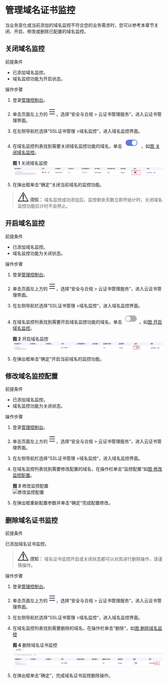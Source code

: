 # 管理域名证书监控<a name="ccm_01_0368"></a>

当业务变化或当前添加的域名监控不符合您的业务需求时，您可以参考本章节关闭、开启、修改或删除已配置的域名监控。

## 关闭域名监控<a name="section1870483520518"></a>

前提条件

-   已添加域名监控。
-   域名监控功能为开启状态。

操作步骤

1.  登录[管理控制台](https://auth.huaweicloud.com/)。
2.  单击页面左上方的![](figures/icon-servicelist-19.png)，选择“安全与合规  \>  云证书管理服务“，进入云证书管理界面。
3.  在左侧导航栏选择“SSL证书管理 \>域名监控“，进入域名监控界面。
4.  在域名监控列表找到需要关闭域名监控功能的域名，单击![](figures/zh-cn_image_0000001634463909.png)，如[图 关闭域名监控](#fig1858964916571)。

    **图 1**  关闭域名监控<a name="fig1858964916571"></a>  
    ![](figures/关闭域名监控.png "关闭域名监控")

5.  在弹出框单击“确定“关闭当前域名的监控功能。

>![](public_sys-resources/icon-notice.gif) **须知：** 
>域名监控成功添加后，监控剩余天数立即开始计时，关闭域名监控功能后计时不会停止。

## 开启域名监控<a name="section92431168163"></a>

前提条件

-   已添加域名监控。
-   域名监控功能为关闭状态。

操作步骤

1.  登录[管理控制台](https://auth.huaweicloud.com/)。
2.  单击页面左上方的![](figures/icon-servicelist-20.png)，选择“安全与合规  \>  云证书管理服务“，进入云证书管理界面。
3.  在左侧导航栏选择“SSL证书管理 \>域名监控“，进入域名监控界面。
4.  在域名监控列表找到需要开启域名监控功能的域名，单击![](figures/zh-cn_image_0000001634594813.png)，如[图 开启域名监控](#fig688539112011)。

    **图 2**  开启域名监控<a name="fig688539112011"></a>  
    ![](figures/开启域名监控.png "开启域名监控")

5.  在弹出框单击“确定“开启当前域名的监控功能。

## 修改域名监控配置<a name="section76975985715"></a>

前提条件

-   已添加域名监控。
-   域名监控功能为关闭状态。

操作步骤

1.  登录[管理控制台](https://auth.huaweicloud.com/)。
2.  单击页面左上方的![](figures/icon-servicelist-21.png)，选择“安全与合规  \>  云证书管理服务“，进入云证书管理界面。
3.  在左侧导航栏选择“SSL证书管理 \>域名监控“，进入域名监控界面。
4.  在域名监控列表找到需要修改配置的域名，在操作栏单击“监控配置“如[图 修改监控配置](#fig71413221718)。

    **图 3**  修改监控配置<a name="fig71413221718"></a>  
    ![](figures/修改监控配置.png "修改监控配置")

5.  在弹出框重新配置参数并单击“确定“完成配置修改。

## 删除域名证书监控<a name="section3956897224"></a>

前提条件

已添加域名证书监控。

>![](public_sys-resources/icon-notice.gif) **须知：** 
>域名证书监控开启或关闭状态都可以对其进行删除操作，请谨慎操作。

操作步骤

1.  登录[管理控制台](https://auth.huaweicloud.com/)。
2.  单击页面左上方的![](figures/icon-servicelist-22.png)，选择“安全与合规  \>  云证书管理服务“，进入云证书管理界面。
3.  在左侧导航栏选择“SSL证书管理 \>域名监控“，进入域名监控界面。
4.  在域名监控列表找到需要删除的域名，在操作栏单击“删除“，如[图 删除域名监控](#fig1230316245207)

    **图 4**  删除域名证书监控<a name="fig1230316245207"></a>  
    ![](figures/删除域名证书监控.png "删除域名证书监控")

5.  在弹出框单击“确定“，完成域名证书监控删除操作。

